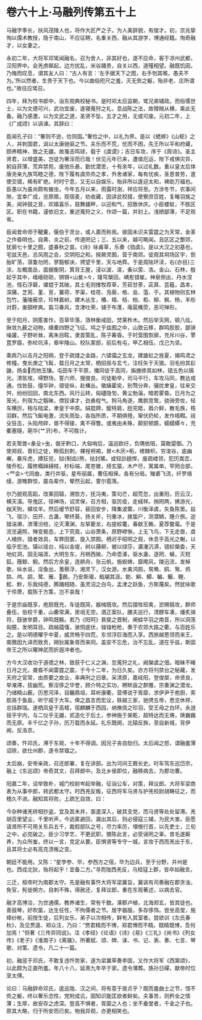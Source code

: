 # 卷六十上·马融列传第五十上

马融字季长，扶风茂陵人也，将作大匠严之子。为人美辞貌，有俊才。初，京兆挚恂以儒术教授，隐于南山，不应征聘，名重关西，融从其游学，博通经籍。恂奇融才，以女妻之。

永初二年，大将军邓骘闻融名，召为舍人，非其好也，遂不应命，客于凉州武都，汉阳界中。会羌虏飙起，边方扰乱，米谷踊贵，自关以西，道殣相望。融既饥因，乃悔而叹息，谓其友人曰：“古人有言：‘左手据天下之图，右手刎其喉，愚夫不为。’所以然者，生贵于天下也。今以曲俗咫尺之羞，灭无赀之躯，殆非老、庄所谓也。”故往应骘召。

四年，拜为校书郎中，诣东观典校秘书。是时邓太后监朝，骘兄弟辅政。而俗儒世士，以为文德可兴，武功宜废，遂寝蒐狩之礼，息战陈之法，故猾贼从横，乘此无备。融乃感激，以为文武之道，圣贤不坠，五才之用，无或可废。元初二年，上《广成颂》以讽谏。其辞曰：

臣闻孔子曰：“奢则不逊，俭则固。”奢俭之中，以礼为界。是以《蟋蟀》《山枢》之人，并刺国君，讽以太康驰驱之节。夫乐而不荒，忧而不困，先王所以平和府藏，颐养精神，致之无疆。故戛击鸣球，载于《虞谟》；吉日车攻，序于《周诗》。圣主贤君，以增盛美，岂徒为奢淫而已哉！伏见元年已来，遭值厄运，陛下戒惧灾异，躬自菲薄，荒弃禁苑，废弛乐悬，勤忧潜思，十有余年，以过礼数。重以皇太后体唐尧亲九族笃睦之德，陛下履有虞烝烝之孝，外舍诸家，每有忧疾，圣恩普劳，遣使交错，稀有旷绝。时时宁息，又无以自娱乐，殆非所以逢迎太和，裨助万福也。臣愚以为虽尚颇有蝗虫，今年五月以来，雨露时澍，祥应将至。方涉冬节，农事间隙，宜幸广成，览原隰，观宿麦，劝收藏，因讲武校猎，使寮庶百姓，复睹羽旄之美，闻钟鼓之音，欢嬉喜乐，鼓舞疆畔，以迎和气，招致休庆。小臣蝼蚁，不胜区区。职在书籍，谨依旧文，重述蒐狩之义，作颂一篇，并封上。浅陋鄙薄，不足观省。

臣闻昔命师于鞬櫜，偃伯于灵台，或人嘉而称焉。彼固未识夫雷霆之为天常，金革之作昏明也。自黄、炎之前，传道罔记；三、五以来，越可略闻。且区区之酆郊，犹廓七十里之囿，盛春秋之苗。《诗》咏甫草，乐奏《驺虞》。是以大汉之初基也，宅兹天邑，总风雨之会，交阴阳之和。揆厥灵囿，营于南郊。徒观其坰场区宇，恢胎旷荡，蕦敻勿罔，寥豁郁泱，骋望千里，天与地莽。于是周阹环渎，右{亦目}三涂，左概嵩岳，面据衡阴，箕背王屋，浸以波、溠，夤以荥、洛。金山、石林，殷起乎其中，峨峨硙硙，锵锵<山隹>々，隆穹槃回，嵎峞错崔。神泉侧出，丹水涅池，怪石浮磬，燿焜于其陂。其土毛则搉牧荐草，芳茹甘荼，茈萁、芸蒩，昌本，深蒱，芝荋、堇、荁，蘘荷、芋渠，桂荏、凫葵，格、韭、菹、于。其植物则玄林包竹。藩陵蔽京，珍林嘉树，建木丛生，椿、梧、栝、柏、柜、柳、枫、杨，丰彤对蔚，崟頟椮爽。翕习春风，含津吐荣，铺于布濩，蓶扈鯈荧，恶可殚形。

至于阳月，阴慝害作，百草毕落，蕦林衡戒田，焚莱柞木。然后举天网，顿八纮，揪敛九薮之动物，缳橐四野之飞征。鸠之乎兹囿之中，山敦云移，群鸣胶胶，鄙骙噪讙，子野听耸，离朱目眩，隶首策乱，陈子筹昏。于时营围恢廓，充斥川谷，罦罝罗羉，弥纶坑泽，皋牢陵山。校队案部，前后有屯，甲乙相伍，戊己为坚。

乘舆乃以吉月之阳朔，登于疏镂之金路，六骕骦之玄龙，建雄虹之旌夏，揭鸣鸢之修橦。曳长庚之飞髯，载日月之太常，栖招摇与玄弋，注枉矢于天狼。羽毛纷其髟鼬，扬金而扡玉镶。屯田车于平原，播同徒于高冈，旃旝掺其如林，错五色以摛光。清氛埃，埽野场，誓六师，搜俊良。司徒勒卒，司马平行，车攻马同，教达戒通。伐咎鼓，撞华钟，错徒纵，赴榛丛。徽婳霍奕，别骛分奔，骚扰聿皇，往来交舛，纷纷回回，南北东西。风行云转，匈礚隐訇，黄尘勃滃，暗若雾昏。日月为之笼光，列宿为之翳昧，僄狡课才，劲勇程气。狗马角逐，鹰鹯竞鸷，骁骑旁佐，轻车横厉，相与陆梁，聿皇于中原。绢猑蹄，鏦特肩，脰完羝，撝介鲜，散毛族，梏羽群。然后飞鋋电激，流矢雨坠，各指所质，不期俱殪，窜伏扔轮，发作梧轊。祋殳狂击，头陷颅碎，兽不得猭，禽不得瞥。或夷由未殊，颠狈顿踬，蠕蠕蟫々，充衢塞隧，葩华{艹汧}布，不可胜计。

若夫鸷兽<彖殳>虫，倨牙黔口，大匈哨后，温巡欧纡，负隅依阻，莫敢婴御。乃使郑叔、晋妇之徒，睽孤刲刺，裸裎袒裼，冒<木厌>柘，槎棘枳，穷浚谷，底幽嶰，暴斥虎，搏狂兕，狱{制齿}熊，抾封狶。或轻訬趬悍，廋疏嵝领，犯历嵩峦，陵乔松，履修樠踔攳枝，杪标端，尾苍蜼，掎玄猿，木产尽，寓属单。罕罔合部，<罒会>弋同曲，类行并驱，星布丽属，曹伍相保，各有分局。矰碆飞流，纤罗络縸，游雉群惊，晨岛辈作，翚然云起，霅尔雹落。

尔乃貌观高蹈，改乘回辕，溯恢方，抚冯夷，策句芒，超荒忽，出重阳，厉云汉，横天潢。导鬼区，径神场，诏灵保，召方相，驱厉疫，走蜮祥。捎罔两，拂游光，枷天狗，緤坟羊。然后缓节舒容，裴回安步，降集波籞，川衡泽虞，矢鱼陈罟。兹飞，宿沙、田开、古蛊，翚终葵，扬关斧，刊重冰，拨蛰户，测潜鳞，踵介旅。逆猎湍濑，渀薄汾桡，沦灭潭渊，左挈夔龙，右提蛟鼍，春献王鲔，夏荐鳖鼋。于是流览遍照，殚变极态，上下究竟，山谷萧条，原野嵺愀，上无飞鸟，下无走兽，虞人植旍，猎者效具，车弊田罢，旋入禁囿。栖迟乎昭明之观，休息乎高光之榭，以临乎宏池。镇以瑶台，纯以金堤，树以蒱柳，被以绿莎，瀇瀁沆漭，错紾槃委，天地虹洞，固无端涯，大明生东，月朔西陂。乃命壶涿，驱水蛊，逐罔、螭，灭短狐，簎鲸、鲵。然后方余皇，连舼舟，张云帆，施蜺帱，靡飔风，陵迅流，发棹歌，纵水讴，淫鱼出，蓍蔡浮，湘灵下，汉女游。水禽鸿鹄，鸳鸯、鸥、鹥、鸧鸹、鸬、鹢，鹭、雁、鷉，乃安斯寝，戢翮其涯。鲂、鱮、鱏、鳊、鰋、鲤、鲿、魦，乐我纯德，腾踊相随，虽灵沼之白鸟，孟津之跃鱼，方斯蔑矣。然犹咏歌于伶萧，载陈于方策，岂不哀哉！

于是宗庙既享，庖厨既充，车徒既简，器械既攻。然后摆牲班禽，淤赐犒攻，群师叠伍，伯校千重，山罍常满，房俎无空。酒正案队，膳夫巡行，清醪车凑，燔炙骑将，鼓骇举爵，钟鸣既觞。若乃《阳阿》衰斐之晋制，阐蛙华羽之南音，所以洞荡匈臆，发明耳目。疏越蕴慉，骇恫底伏，锽锽枪枪，奏于农郊大路之衢，与百姓乐之。是以明德曜乎中夏，威灵畅乎四荒，东邻浮巨海而入享。西旅越葱领而来王，南徼因九译而致贡，朔狄属象胥而来同。盖安不忘危，治不忘乱，道在乎兹，斯固帝王之所以曜神武而折遐冲者也。

方今大汉收功于道德之林，致获于仁义之渊，忽蒐狩之礼，阙槃虞之佃。暗昧不睹日月之光，聋昏不闻雷霆之震，于今十二年，为日久矣。亦方将刊禁台之秘藏，发天府之官常，由质要之故业，率典刑之旧章。采清原，嘉岐阳，登俊桀，命贤良，举淹滞，拔幽荒。察淫侈之华誉，顾介特之实功，聘畎亩之群雅，宗重渊之潜龙。乃储精山薮。历思河泽，目矖鼎俎，耳听康衢，营傅说于胥靡，求伊尹于庖厨，索胶鬲于鱼盐，听宁戚于大车。俾之昌言而宏议，轶越三家，驰骋五帝，悉览休祥，总括群瑞。遂栖凤皇于高梧，宿麒麟于西园，纳僬侥之珍羽，受王母之白环。永逍摇乎宇内，与二仪乎无疆，贰造化于后土，参神施于昊乾，超特达而无俦，焕巍巍而无原。丰千亿之子孙，历万载而永延。礼乐既阕，北辕反旆，至自新城，背伊阙，反洛京。

颂奏，忤邓氏，滞于东观，十年不得调。因兄子丧自劾归。太后闻之怒，谓融羞薄诏除，欲仕州郡，遂令禁锢之。

太后崩，安帝亲政，召还郎署，复在讲部。出为河间王厩长史。时车驾东巡岱宗，融上《东巡颂》帝奇其文，召拜郎中。及北乡侯即位，融移病去，为郡功曹。

阳嘉二年，诏举敦朴，城门校尉岑起举融，征诣公车，对策，拜议郎。大将军梁商表为从事中郎，转武都太守。时西羌反叛，征西将军马贤与护羌校尉胡畴征之，而稽久不进。融知其将败，上疏乞自效，曰：

今杂种诸羌转相抄盗，宜及其未并，亟遣深入，破其支党，而马贤等处处留滞。羌胡百里望尘，千里听声，今逃匿避回，漏出其后，则必侵寇三辅，为民大害。臣愿请贤所不可用关东兵五千，裁假部队之号，尽力率厉，埋根行首，以先吏士，三旬之中，必克破之。臣少习学艺，不更武职，猥陈此言，必受诬罔之辜。昔毛遂厮养，为众所蚩，终以一言，克定从要。臣惧贤等专守一城，言攻于西而羌出于东，且其将士必有高克溃叛之变。

朝廷不能用。又陈：“星孛参、毕，参西方之宿，毕为边兵，至于分野，并州是也。西戎北狄，殆将起乎！宜备二方。”寻而陇西羌反，乌桓寇上郡，皆卒如融言。

三迁，桓帝时为南郡太守。先是融有事忤大将军梁冀旨，冀讽有司奏融在郡贪浊，免官，髡徙朔方。自刺不殊，得赦还，复拜议郎，重在东观著述，以病去官。

融才高博洽，为世通儒，教养诸生，常有千数。涿郡卢植，北海郑玄，皆其徒也。善鼓琴，好吹笛，达生任性，不拘儒者之节。居字器服，多存侈饰。尝坐高堂，施绛纱帐，前授生徒，后列女乐，弟子以次相传，鲜有入其室者。尝欲训《左氏春秋》，及见贾逵、郑众注，乃曰：“贾君精而不博，郑君博而不精。既精既博，吾何加焉！”但著《三传异同说》。注《孝经》《论语》《诗》《易》《三礼》《尚书》《列女传》《老子》《淮南子》《离骚》，所著赋、颂、碑、诔、书、记、表、奏、七言、琴歌、对策、遗令，凡二十一篇。

初，融惩于邓氏，不敢复违忤势家，遂为梁冀草奏李固，又作大将军《西第颂》，以此颇为正直所羞。年八十八，延熹九年卒于家。遗令薄葬。族孙日磾，献帝时位至太傅。

论曰：马融辞命邓氏，逡巡陇、汉之间，将有意于居贞乎？既而羞曲士之节，惜不赀之躯，终以奢乐恣性，党附成讥，固知识能匡欲者鲜矣。夫事苦，则矜全之情薄；生厚，故安存之虑深。登高不惧者，胥靡之人也；坐不垂堂者，千金之子也。原其大略，归于所安而已矣。物我异观，亦更相笑也。
